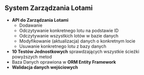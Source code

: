 System Zarządzania Lotami
-------------------------

- **API do Zarządzania Lotami**
    * Dodawanie
    * Odczytywanie konkretnego lotu na podstawie ID
    * Odczytywanie wszystkich lotów w bazie danych
    * Modyfikowanie (aktualizacja) danych o konkretnym locie
    * Usuwanie konkretnego lotu z bazy danych
- **10 Testów Jednostkowych** sprawdzających wszystkie ścieżki powyższych metod
- Baza Danych oprawiona w **ORM Entity Framework**
- **Walidacja danych wejściowych**

